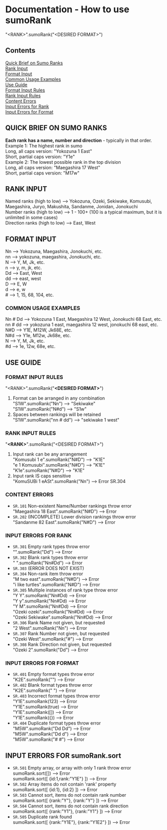 # Documentation - How to use sumoRank
"\<RANK>".sumoRank("\<DESIRED FORMAT>")

## Contents 

[Quick Brief on Sumo Ranks](#user-content-quick-brief-on-sumo-ranks)<br/>
[Rank Input](#user-content-rank-input)<br/>
[Format Input](#user-content-format-input)<br/>
[Common Usage Examples](#user-content-common-usage-examples)<br/>
[Use Guide](#user-content-use-guide)<br/>
[Format Input Rules](#user-content-format-input-rules)<br/>
[Rank Input Rules](#user-content-rank-input-rules)<br/>
[Content Errors](#user-content-content-errors)<br/>
[Input Errors for Rank](#user-content-input-errors-for-rank)<br/>
[Input Errors for Format](#user-content-input-errors-for-Format)<br/>

## QUICK BRIEF ON SUMO RANKS
**Each rank has a name, number and direction** - typically in that order.<br/>
Example 1: The highest rank in sumo<br/>
Long, all caps version: "Yokozuna 1 East"<br/>
Short, partial caps version: "Y1e"<br/>
Example 2: The lowest possible rank in the top division<br/>
Long, all caps version: "Maegashira 17 West"<br/>
Short, partial caps version: "M17w"

## RANK INPUT

Named ranks (high to low)    -->   Yokozuna, Ozeki, Sekiwake, Komusubi, Maegashira, Juryo, Makushita, Sandanme, Jonidan, Jonokuchi<br/>
Number ranks (high to low)   -->   1 - 100+ (100 is a typical maximum, but it is unlimited in some cases)<br/>
Direction ranks (high to low) -->   East, West
## FORMAT INPUT
Nn              -->   Yokozuna, Maegashira, Jonokuchi, etc.<br/>
nn              -->   yokozuna, maegashira, Jonokuchi, etc.<br/>
N               -->   Y, M, Jk, etc.<br/>
n               -->   y, m, jk, etc.<br/>
Dd              -->   East, West<br/>
dd              -->   east, west<br/>
D               -->   E, W<br/>
d               -->   e, w<br/>
\#               -->   1, 15, 68, 104, etc.

### COMMON USAGE EXAMPLES 
Nn # Dd         -->   Yokozuna 1 East, Maegashira 12 West, Jonokuchi 68 East, etc.<br/>
nn # dd         -->   yokozuna 1 east, maegashira 12 west, jonokuchi 68 east, etc.<br/>
N#D             -->   Y1E, M12W, Jk68E, etc.<br/>
N#d             -->   Y1e, M12w, Jk68e, etc.<br/>
N               -->   Y, M, Jk, etc.<br/>
\#d              -->   1e, 12w, 68e, etc.

## USE GUIDE

### FORMAT INPUT RULES
"\<RANK>".sumoRank("**\<DESIRED FORMAT>**")
1.  Format can be arranged in any combination<br/>
    "S1W".sumoRank("Nn")                 --> "Sekiwake"<br/>
    "S1W".sumoRank("N#d")                --> "S1w"<br/>
2.  Spaces between rankings will be retained<br/>
    "S1W".sumoRank("nn # dd")            --> "sekiwake 1 west"<br/>

### RANK INPUT RULES
"**\<RANK>**".sumoRank("\<DESIRED FORMAT>")
1.  Input rank can be any arrangement<br/>
    "Komusubi 1 e".sumoRank("N#D")       --> "K1E"<br/>
    "e 1 Komusubi".sumoRank("N#D")       --> "K1E"<br/>
    "K1e".sumoRank("N#D")                --> "K1E"<br/>
2.  Input rank IS caps sensitive<br/>
    "KomuSUBi 1 eASt".sumoRank("Nn")     --> Error SR.304 

### CONTENT ERRORS
+   `SR.101`  Non-existent Name/Number rankings throw error<br/>
    "Maegashira 18 East".sumoRank("N#D") --> Error<br/>
+   `SR.202`  (INCOMPLETE) Lower division rankings throw error<br/>
    "Sandanme 82 East".sumoRank("N#D")   --> Error

### INPUT ERRORS FOR RANK
+   `SR.301`  Empty rank types throw error<br/>
    "".sumoRank("Dd")                    --> Error<br/>
+   `SR.302`  Blank rank types throw error<br/>
    "     ".sumoRank("Nn#Dd")            --> Error<br/>
+   `SR.303`  (ERROR DOES NOT EXIST)<br/>
+   `SR.304`  Non-rank item throw error<br/>
    "M two east".sumoRank("N#D")         --> Error<br/>
    "i like turtles".sumoRank("N#D")     --> Error<br/>
+   `SR.305`  Multiple instances of rank type throw error<br/>
    "Y Y".sumoRank("Nn#Dd)               --> Error<br/>
    "Y y".sumoRank("Nn#Dd)               --> Error<br/>
    "Y M".sumoRank("Nn#Dd)               --> Error<br/>
    "Ozeki ozeki".sumoRank("Nn#Dd)       --> Error<br/>
    "Ozeki Sekiwake".sumoRank("Nn#Dd)    --> Error<br/>
+   `SR.306`  Rank Name not given, but requested<br/>
    "2 West".sumoRank("Nn")              --> Error<br/>
+   `SR.307`  Rank Number not given, but requested<br/>
    "Ozeki West".sumoRank("#")           --> Error<br/>
+   `SR.308`  Rank Direction not given, but requested<br/>
    "Ozeki 2".sumoRank("Dd")             --> Error<br/>


### INPUT ERRORS FOR FORMAT
+   `SR.401`  Empty format types throw error<br/>
    "K2E".sumoRank("")                   --> Error<br/>
+   `SR.402`  Blank format types throw error<br/>
    "K2E".sumoRank("    ")               --> Error<br/>
+   `SR.403`  Incorrect format types throw error<br/>
    "Y1E".sumoRank(123)                  --> Error<br/>
    "Y1E".sumoRank(true)                 --> Error<br/>
    "Y1E".sumoRank([])                   --> Error<br/>
    "Y1E".sumoRank({})                   --> Error<br/>
+   `SR.404`  Duplicate format types throw error<br/>
    "M5W".sumoRank("Dd Dd")              --> Error<br/>
    "M5W".sumoRank("Dd d")               --> Error<br/>
    "M5W".sumoRank("# #")                --> Error<br/>

## INPUT ERRORS FOR sumoRank.sort
+   `SR.501`  Empty array, or array with only 1 rank throw error<br/>
    sumoRank.sort([])                          --> Error<br/>
    sumoRank.sort([ {id:1,rank:"Y1E"} ])       --> Error<br/>
+   `SR.502`  Array items do not contain 'rank' property<br/>
    sumoRank.sort([ {id:1}, {id:2} ])          --> Error<br/>
+   `SR.503`  Cannot sort, items do not contain rank number<br/>
    sumoRank.sort([ {rank:"Y"}, {rank:"Y"} ])  --> Error<br/>
+   `SR.504`  Cannot sort, items do not contain rank direction<br/>
    sumoRank.sort([ {rank:"Y1"}, {rank:"Y1"} ])  --> Error<br/>
+   `SR.505`  Duplicate rank found<br/>
    sumoRank.sort([ {rank:"Y1E"}, {rank:"Y1E2"} ])  --> Error<br/>